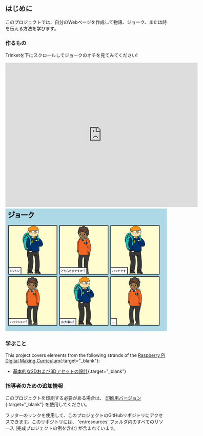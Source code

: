 ## はじめに

このプロジェクトでは、自分のWebページを作成して物語、ジョーク、または詩を伝える方法を学びます。

### 作るもの

Trinketを下にスクロールしてジョークのオチを見てみてください!

<div class="trinket">
  <iframe src="https://trinket.io/embed/html/c8afdef912?outputOnly=true&start=result" width="600" height="450" frameborder="0" marginwidth="0" marginheight="0" allowfullscreen>
  </iframe>
  <img src="images/story-final.png">
</div>

### 学ぶこと

This project covers elements from the following strands of the [Raspberry Pi Digital Making Curriculum](https://rpf.io/curriculum){:target="_blank"}:

+ [基本的な2Dおよび3Dアセットの設計](https://www.raspberrypi.org/curriculum/design/creator){:target="_blank"}

### 指導者のための追加情報

このプロジェクトを印刷する必要がある場合は、 [印刷用バージョン](https://projects.raspberrypi.org/en/projects/tell-a-story/print){:target="_blank"} を使用してください。

フッターのリンクを使用して、このプロジェクトのGitHubリポジトリにアクセスできます。このリポジトリには、 'en/resources' フォルダ内のすべてのリソース (完成プロジェクトの例を含む) が含まれています。